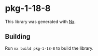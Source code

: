 # pkg-1-18-8

This library was generated with [Nx](https://nx.dev).

## Building

Run `nx build pkg-1-18-8` to build the library.
